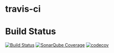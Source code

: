 # travis-ci

# Build Status
[![Build Status](https://travis-ci.org/mavaze/travis-ci.png)](https://travis-ci.org/mavaze/travis-ci)
[![SonarQube Coverage](https://img.shields.io/sonar/https//sonarcloud.io/com.mavaze.pocs:travis-ci/coverage.svg)](https://sonarcloud.io/dashboard?id=com.mavaze.pocs:travis-ci)
[![codecov](https://codecov.io/gh/mavaze/travis-ci/branch/master/graph/badge.svg)](https://codecov.io/gh/mavaze/travis-ci)
